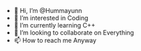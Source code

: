 - 👋 Hi, I’m @Hummayunn
- 👀 I’m interested in Coding
- 🌱 I’m currently learning C++
- 💞️ I’m looking to collaborate on Everything
- 📫 How to reach me Anyway

<!---
Hummayunn/Hummayunn is a ✨ special ✨ repository because its `README.md` (this file) appears on your GitHub profile.
You can click the Preview link to take a look at your changes.
--->
